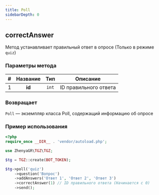 ```yaml
---
title: Poll
sidebarDepth: 0
---
```


## correctAnswer
Метод устанавливает правильный ответ в опросе (Только в режиме `quiz`)

### Параметры метода
| # | Название |  Тип  |       Описание        |
|:-:|:--------:|:-----:|:---------------------:|
| 1 |  **id**  | `int` | ID правильного ответа |

### Возвращает
`Poll` — экземпляр класса Poll, содержащий информацию об опросе

### Пример использования
```php
<?php
require_once __DIR__ . 'vendor/autoload.php'; 

use ZhenyaGR\TGZ\TGZ;

$tg = TGZ::create(BOT_TOKEN);

$tg->poll('quiz')
    ->question('Вопрос')
    ->addAnswers('Ответ 1', 'Ответ 2', 'Ответ 3')
    ->correctAnswer(1) // ID правильного ответа (Начинается с 0)
    ->send();
```